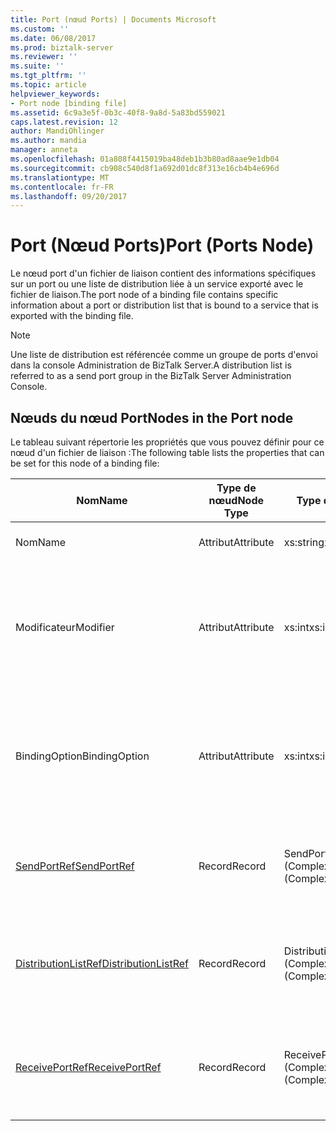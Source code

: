 ```yaml
---
title: Port (nœud Ports) | Documents Microsoft
ms.custom: ''
ms.date: 06/08/2017
ms.prod: biztalk-server
ms.reviewer: ''
ms.suite: ''
ms.tgt_pltfrm: ''
ms.topic: article
helpviewer_keywords:
- Port node [binding file]
ms.assetid: 6c9a3e5f-0b3c-40f8-9a8d-5a83bd559021
caps.latest.revision: 12
author: MandiOhlinger
ms.author: mandia
manager: anneta
ms.openlocfilehash: 01a808f4415019ba48deb1b3b80ad8aae9e1db04
ms.sourcegitcommit: cb908c540d8f1a692d01dc8f313e16cb4b4e696d
ms.translationtype: MT
ms.contentlocale: fr-FR
ms.lasthandoff: 09/20/2017
---
```

# <a name="port-ports-node"></a><span data-ttu-id="8247b-102">Port (Nœud Ports)</span><span class="sxs-lookup"><span data-stu-id="8247b-102">Port (Ports Node)</span></span>
<span data-ttu-id="8247b-103">Le nœud port d'un fichier de liaison contient des informations spécifiques sur un port ou une liste de distribution liée à un service exporté avec le fichier de liaison.</span><span class="sxs-lookup"><span data-stu-id="8247b-103">The port node of a binding file contains specific information about a port or distribution list that is bound to a service that is exported with the binding file.</span></span>  
  
> [!NOTE]
>  <span data-ttu-id="8247b-104">Une liste de distribution est référencée comme un groupe de ports d'envoi dans la console Administration de BizTalk Server.</span><span class="sxs-lookup"><span data-stu-id="8247b-104">A distribution list is referred to as a send port group in the BizTalk Server Administration Console.</span></span>  
  
## <a name="nodes-in-the-port-node"></a><span data-ttu-id="8247b-105">Nœuds du nœud Port</span><span class="sxs-lookup"><span data-stu-id="8247b-105">Nodes in the Port node</span></span>  
 <span data-ttu-id="8247b-106">Le tableau suivant répertorie les propriétés que vous pouvez définir pour ce nœud d'un fichier de liaison :</span><span class="sxs-lookup"><span data-stu-id="8247b-106">The following table lists the properties that can be set for this node of a binding file:</span></span>  
  
|<span data-ttu-id="8247b-107">**Nom**</span><span class="sxs-lookup"><span data-stu-id="8247b-107">**Name**</span></span>|<span data-ttu-id="8247b-108">**Type de nœud**</span><span class="sxs-lookup"><span data-stu-id="8247b-108">**Node Type**</span></span>|<span data-ttu-id="8247b-109">**Type de données**</span><span class="sxs-lookup"><span data-stu-id="8247b-109">**Data Type**</span></span>|<span data-ttu-id="8247b-110">**Description**</span><span class="sxs-lookup"><span data-stu-id="8247b-110">**Description**</span></span>|<span data-ttu-id="8247b-111">**Restrictions**</span><span class="sxs-lookup"><span data-stu-id="8247b-111">**Restrictions**</span></span>|<span data-ttu-id="8247b-112">**Commentaires**</span><span class="sxs-lookup"><span data-stu-id="8247b-112">**Comments**</span></span>|  
|--------------|-------------------|-------------------|---------------------|----------------------|------------------|  
|<span data-ttu-id="8247b-113">Nom</span><span class="sxs-lookup"><span data-stu-id="8247b-113">Name</span></span>|<span data-ttu-id="8247b-114">Attribut</span><span class="sxs-lookup"><span data-stu-id="8247b-114">Attribute</span></span>|<span data-ttu-id="8247b-115">xs:string</span><span class="sxs-lookup"><span data-stu-id="8247b-115">xs:string</span></span>|<span data-ttu-id="8247b-116">Spécifie le nom du port.</span><span class="sxs-lookup"><span data-stu-id="8247b-116">Specifies the name of the port.</span></span>|<span data-ttu-id="8247b-117">Facultatif</span><span class="sxs-lookup"><span data-stu-id="8247b-117">Not required</span></span>|<span data-ttu-id="8247b-118">Valeur par défaut : vide</span><span class="sxs-lookup"><span data-stu-id="8247b-118">Default value: empty</span></span>|  
|<span data-ttu-id="8247b-119">Modificateur</span><span class="sxs-lookup"><span data-stu-id="8247b-119">Modifier</span></span>|<span data-ttu-id="8247b-120">Attribut</span><span class="sxs-lookup"><span data-stu-id="8247b-120">Attribute</span></span>|<span data-ttu-id="8247b-121">xs:int</span><span class="sxs-lookup"><span data-stu-id="8247b-121">xs:int</span></span>|<span data-ttu-id="8247b-122">Spécifie le modificateur de type pour le port.</span><span class="sxs-lookup"><span data-stu-id="8247b-122">Specifies the type modifier for the port.</span></span>|<span data-ttu-id="8247b-123">Requis</span><span class="sxs-lookup"><span data-stu-id="8247b-123">Required</span></span>|<span data-ttu-id="8247b-124">Valeur par défaut : Aucun</span><span class="sxs-lookup"><span data-stu-id="8247b-124">Default value: none</span></span><br /><br /> <span data-ttu-id="8247b-125">Les valeurs possibles sont celles qui sont disponibles dans le [Microsoft.BizTalk.ExplorerOM.PortModifier](http://msdn.microsoft.com/library/microsoft.biztalk.explorerom.portmodifier.aspx) énumération.</span><span class="sxs-lookup"><span data-stu-id="8247b-125">Possible values include those available in the [Microsoft.BizTalk.ExplorerOM.PortModifier](http://msdn.microsoft.com/library/microsoft.biztalk.explorerom.portmodifier.aspx) enumeration.</span></span>|  
|<span data-ttu-id="8247b-126">BindingOption</span><span class="sxs-lookup"><span data-stu-id="8247b-126">BindingOption</span></span>|<span data-ttu-id="8247b-127">Attribut</span><span class="sxs-lookup"><span data-stu-id="8247b-127">Attribute</span></span>|<span data-ttu-id="8247b-128">xs:int</span><span class="sxs-lookup"><span data-stu-id="8247b-128">xs:int</span></span>|<span data-ttu-id="8247b-129">Définit le type de liaison pour le port.</span><span class="sxs-lookup"><span data-stu-id="8247b-129">Defines the type of binding for the port.</span></span>|<span data-ttu-id="8247b-130">Requis</span><span class="sxs-lookup"><span data-stu-id="8247b-130">Required</span></span>|<span data-ttu-id="8247b-131">Valeur par défaut : Aucun</span><span class="sxs-lookup"><span data-stu-id="8247b-131">Default value: none</span></span><br /><br /> <span data-ttu-id="8247b-132">Les valeurs possibles sont celles qui sont disponibles dans le [Microsoft.BizTalk.ExplorerOM.BindingType](http://msdn.microsoft.com/library/microsoft.biztalk.explorerom.bindingtype.aspx) énumération.</span><span class="sxs-lookup"><span data-stu-id="8247b-132">Possible values include those available in the [Microsoft.BizTalk.ExplorerOM.BindingType](http://msdn.microsoft.com/library/microsoft.biztalk.explorerom.bindingtype.aspx) enumeration.</span></span>|  
|[<span data-ttu-id="8247b-133">SendPortRef</span><span class="sxs-lookup"><span data-stu-id="8247b-133">SendPortRef</span></span>](../core/sendportref-port-node.md)|<span data-ttu-id="8247b-134">Record</span><span class="sxs-lookup"><span data-stu-id="8247b-134">Record</span></span>|<span data-ttu-id="8247b-135">SendPortRef (ComplexType)</span><span class="sxs-lookup"><span data-stu-id="8247b-135">SendPortRef (ComplexType)</span></span>|<span data-ttu-id="8247b-136">Nœud du conteneur pour les ports d'envoi référencés par un service.</span><span class="sxs-lookup"><span data-stu-id="8247b-136">Container node for send ports that is referenced by a service.</span></span>|<span data-ttu-id="8247b-137">Facultatif</span><span class="sxs-lookup"><span data-stu-id="8247b-137">Not required</span></span>|<span data-ttu-id="8247b-138">Valeur par défaut : vide</span><span class="sxs-lookup"><span data-stu-id="8247b-138">Default value: empty</span></span>|  
|[<span data-ttu-id="8247b-139">DistributionListRef</span><span class="sxs-lookup"><span data-stu-id="8247b-139">DistributionListRef</span></span>](../core/distributionlistref-port-node.md)|<span data-ttu-id="8247b-140">Record</span><span class="sxs-lookup"><span data-stu-id="8247b-140">Record</span></span>|<span data-ttu-id="8247b-141">DistributionListRef (ComplexType)</span><span class="sxs-lookup"><span data-stu-id="8247b-141">DistributionListRef (ComplexType)</span></span>|<span data-ttu-id="8247b-142">Nœud du conteneur pour les listes de distribution référencées par un service.</span><span class="sxs-lookup"><span data-stu-id="8247b-142">Container node for distribution lists referenced by a service.</span></span>|<span data-ttu-id="8247b-143">Facultatif</span><span class="sxs-lookup"><span data-stu-id="8247b-143">Not required</span></span>|<span data-ttu-id="8247b-144">Valeur par défaut : vide</span><span class="sxs-lookup"><span data-stu-id="8247b-144">Default value: empty</span></span>|  
|[<span data-ttu-id="8247b-145">ReceivePortRef</span><span class="sxs-lookup"><span data-stu-id="8247b-145">ReceivePortRef</span></span>](../core/receiveportref-port-node.md)|<span data-ttu-id="8247b-146">Record</span><span class="sxs-lookup"><span data-stu-id="8247b-146">Record</span></span>|<span data-ttu-id="8247b-147">ReceivePortRef (ComplexType)</span><span class="sxs-lookup"><span data-stu-id="8247b-147">ReceivePortRef (ComplexType)</span></span>|<span data-ttu-id="8247b-148">Nœud du conteneur pour les ports de réception référencés par un service.</span><span class="sxs-lookup"><span data-stu-id="8247b-148">Container node for receive ports referenced by a service.</span></span>|<span data-ttu-id="8247b-149">Facultatif</span><span class="sxs-lookup"><span data-stu-id="8247b-149">Not required</span></span>|<span data-ttu-id="8247b-150">Valeur par défaut : vide</span><span class="sxs-lookup"><span data-stu-id="8247b-150">Default value: empty</span></span>|